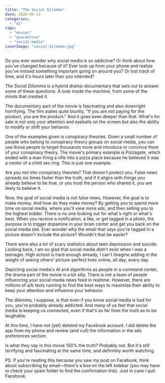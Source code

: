 ```yaml
---
title: "The Social Dilemma"
date: 2020-09-13
categories: 
  - "42"
tags: 
  - "movies"
  - "quarantine"
  - "social-media"
coverImage: "social-dilemma.jpg"
---
```


Do you ever wonder why social media is so addictive? Or think about how you've changed because of it? Ever look up from your phone and realize you've missed something important going on around you? Or lost track of time, and it's hours later than you intended?

_The Social Dilemma_ is a hybrid drama-documentary that sets out to answer some of these questions. A look inside the machine, from some of the minds that created it. 

The documentary part of the movie is fascinating and also downright horrifying. The film states quite bluntly, "If you are not paying for the product, you are the product." And it goes even deeper than that. What's for sale is not only your attention and eyeballs on the screen but also the ability to modify or shift your behavior.

One of the examples given is conspiracy theories. Given a small number of people who belong to conspiracy theory groups on social media, you can use those people to target thousands more and introduce or convince them of your conspiracy theory. The movie's primary example is Pizzagate, which ended with a man firing a rifle into a pizza place because he believed it was a center of a child sex ring. This is just one example.

Are you not into conspiracy theories? That doesn't protect you. False news spreads six times faster than the truth, and if it aligns with things you already believe to be true, or you trust the person who shared it, you are likely to believe it.

Now, the goal of social media is not false news. However, the goal is to make money. And how do they make money? By getting you to spend more time on social media, where you'll view more ads, and then selling you to the highest bidder. There is no one looking out for what's right or what's best. When you receive a notification, a like, or get tagged in a photo, the purpose is to trigger dopamine in your brain center and get you back on the social media site. Ever wonder why the email that says you're tagged in a picture doesn't include the picture? Wouldn't that be easier?

There were also a lot of scary statistics about teen depression and suicide. Looking back, I am so glad that social media didn't exist when I was a teenager. High school is hard enough already, I can't imagine adding in the weight of seeing others' picture-perfect lives online, all day, every day.

Depicting social media's AI and algorithms as people in a command center, the drama part of the movie is a bit silly. There is not a team of people influencing your social media news feed in realtime. However, there are millions of a/b tests running to find the best ways to maximize their ability to keep your attention and influence your behavior.

The dilemma, I suppose, is that even if you know social media is bad for you, you're probably already addicted. And many of us feel that social media is keeping us connected, even if that's so far from the truth as to be laughable.

At this time, I have not (yet) deleted my Facebook account. I did delete the app from my phone and review (and cull) the information in the ads preferences section.  

Is what they say in this movie 100% the truth? Probably not. But it's still terrifying and fascinating at the same time, and definitely worth watching.

PS. If you're reading this because you saw my post on Facebook, think about subscribing by email—there's a box on the left sidebar (you may have to check your spam folder to find the confirmation link). Just in case I quit Facebook.
